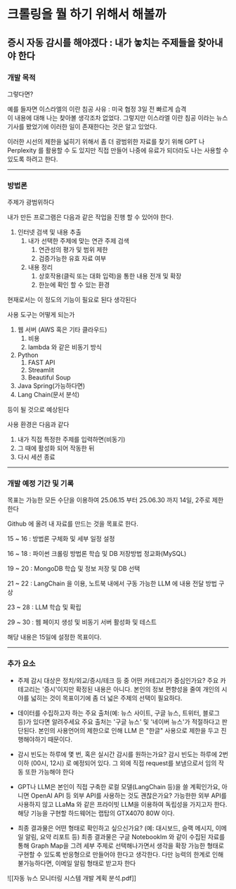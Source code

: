 
# 크롤링을 뭘 하기 위해서 해볼까
## 증시 자동 감시를 해야겠다 : 내가 놓치는 주제들을 찾아내야 한다
### 개발 목적


그렇다면?

예를 들자면 이스라엘의 이란 침공 사유 : 미국 협정 3일 전 빠르게 습격  
이 내용에 대해 나는 찾아볼 생각조차 없었다. 그렇지만 이스라엘 이란 침공 이라는 뉴스 기사를 봤었기에 이러한 일이 존재한다는 것은 알고 있었다.

이러한 시선의 제한을 넓히기 위해서 좀 더 광범위한 자료를 찾기 위해 GPT 나 Perplexity 를 활용할 수 도 있지만 직접 만들어 나중에 유료가 되더라도 나는 사용할 수 있도록 하려고 한다.

-----

### 방법론

주제가 광범위하다 

내가 만든 프로그램은 다음과 같은 작업을 진행 할 수 있어야 한다.

1. 인터넷 검색 및 내용 추출
	1. 내가 선택한 주제에 맞는 연관 주제 검색
		1. 연관성의 평가 및 범위 제한
		2. 검증가능한 유효 자료 여부
	2. 내용 정리
		1. 상호작용(클릭 또는 대화 입력)을 통한 내용 전개 및 확장
		2. 한눈에 확인 할 수 있는 환경

현재로서는 이 정도의 기능이 필요로 된다 생각된다


사용 도구는 어떻게 되는가

1. 웹 서버 (AWS 혹은 기타 클라우드)
	1. 비용 
	2. lambda 와 같은 비동기 방식
2. Python
	1.  FAST API
	2.  Streamlit
	3.  Beautiful Soup
3. Java Spring(가능하다면)
4. Lang Chain(문서 분석)

등이 될 것으로 예상된다

사용 환경은 다음과 같다

1. 내가 직접 특정한 주제를 입력하면(비동기)
2. 그 때에 활성화 되어 작동한 뒤
3. 다시 세션 종료


------

### 개발 예정 기간 및 기록

목표는 가능한 모든 수단을 이용하여 25.06.15 부터 25.06.30 까지 14일, 2주로 제한한다

Github 에 올려 내 자료를 만드는 것을 목표로 한다.


15 ~ 16 : 방법론 구체화 및 세부 일정 설정

16 ~ 18 : 파이썬 크롤링 방법론 학습 및 DB 저장방법 정교화(MySQL)

19 ~ 20 : MongoDB 학습 및 정보 저장 및 DB 선택

21 ~ 22 : LangChain 을 이용, 노트북 내에서 구동 가능한 LLM 에 내용 전달 방법 구상

23 ~ 28 : LLM 학습 및 확립

29 ~ 30 : 웹 페이지 생성 및 비동기 서버 활성화 및 테스트


해당 내용은 15일에 설정한 목표이다.

----

### 추가 요소


- 주제 감시 대상은 정치/외교/증시/테크 등 중 어떤 카테고리가 중심인가요?
    주요 카테고리는 '증시'이지만 확정된 내용은 아니다. 본인의 정보 편향성을 줄여 개인의 시야를 넓히는 것이 목표이기에 좀 더 넓은 주제의 선택이 필요하다.
    
- 데이터를 수집하고자 하는 주요 출처(예: 뉴스 사이트, 구글 뉴스, 트위터, 블로그 등)가 있다면 알려주세요
    주요 출처는 '구글 뉴스' 및 '네이버 뉴스'가 적절하다고 판단된다. 본인의 사용언어의 제한으로 인해 LLM 은 "한글" 사용으로 제한을 두고 진행해야하기 때문이다. 
    
- 감시 빈도는 하루에 몇 번, 혹은 실시간 감시를 원하는가요?
    감시 빈도는 하루에 2번 이하 (00시, 12시) 로 예정되어 있다. 그 외에 직접 request를 보냄으로서 임의 작동 또한 가능해야 한다
	
- GPT나 LLM은 본인이 직접 구축한 로컬 모델(LangChain 등)을 쓸 계획인가요, 아니면 OpenAI API 등 외부 API를 사용하는 것도 괜찮은가요?
     가능한한 외부 API를 사용하지 않고 LLaMa 와 같은 프라이빗 LLM을 이용하여 독립성을 가지고자 한다. 해당 기능을 구현할 하드웨어는 랩탑의 GTX4070 80W 이다.
     
- 최종 결과물은 어떤 형태로 확인하고 싶으신가요? (예: 대시보드, 슬랙 메시지, 이메일 알림, 요약 리포트 등)
	최종 결과물은 구글 Notebooklm 와 같이 수집된 자료를 통해 Graph Map을 그려 세부 주제로 선택해나가면서 생각을 확장 가능한 형태로 구현할 수 있도록 반응형으로 만들어야 한다고 생각한다. 다만 능력의 한계로 인해 불가능하다면, 이메일 알림 형태로 받고자 한다


![[자동 뉴스 모니터링 시스템 개발 계획 분석.pdf]]